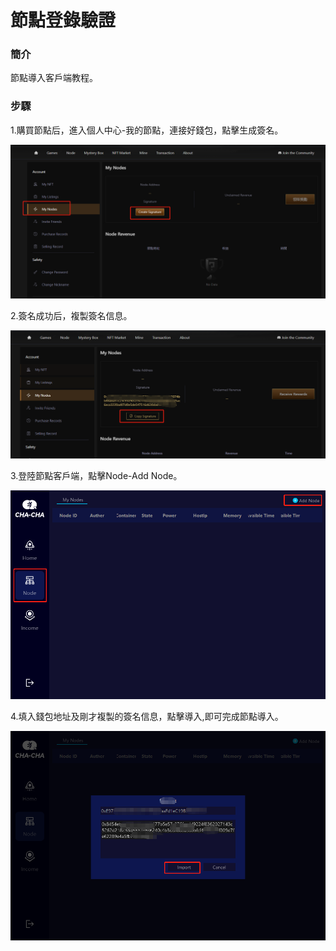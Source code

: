 # 節點登錄驗證

### 簡介

節點導入客戶端教程。

### 步驟

1.購買節點后，進入個人中心-我的節點，連接好錢包，點擊生成簽名。

![](../.gitbook/assets/node1.png)

2.簽名成功后，複製簽名信息。

![](../.gitbook/assets/node2.png)

3.登陸節點客戶端，點擊Node-Add Node。

![](../.gitbook/assets/node3.png)

4.填入錢包地址及剛才複製的簽名信息，點擊導入,即可完成節點導入。

![](../.gitbook/assets/node4.png)
